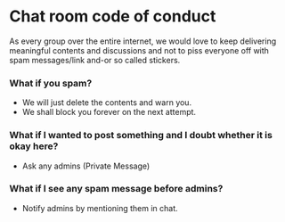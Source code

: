 # Chat room code of conduct 

As every group over the entire internet, we would love to keep delivering meaningful contents and discussions and not to piss everyone off with spam messages/link and-or so called stickers.

### What if you spam?
- We will just delete the contents and warn you.
- We shall block you forever on the next attempt.

### What if I wanted to post something and I doubt whether it is okay here?
- Ask any admins (Private Message)

### What if I see any spam message before admins?
- Notify admins by mentioning them in chat.
